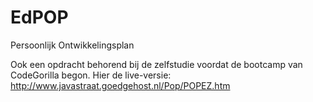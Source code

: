 # EdPOP
Persoonlijk Ontwikkelingsplan

Ook een opdracht behorend bij de zelfstudie voordat de bootcamp van CodeGorilla begon. 
Hier de live-versie: http://www.javastraat.goedgehost.nl/Pop/POPEZ.htm
